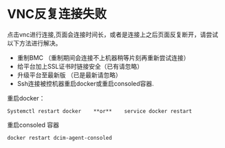 # VNC反复连接失败

点击vnc进行连接,页面会连接时间长，或者是连接上之后页面反复断开，请尝试以下方法进行解决。


  -  重制BMC （重制期间会连接不上机器稍等片刻再重新尝试连接）  
  -  给平台加上SSL证书时链接安全（已有请忽略）  
  -  升级平台至最新版 （已是最新请忽略）  
  - Ssh连接被控机器重启docker或重启consoled容器.  


重启docker：
```
Systemctl restart docker    **or**    service docker restart
```
重启consoled 容器 
```
docker restart dcim-agent-consoled
```



